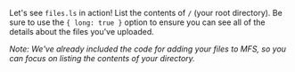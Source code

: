 Let's see `files.ls` in action! List the contents of `/` (your root directory). Be sure to use the `{ long: true }` option to ensure you can see all of the details about the files you've uploaded.

_Note: We've already included the code for adding your files to MFS, so you can
focus on listing the contents of your directory._
